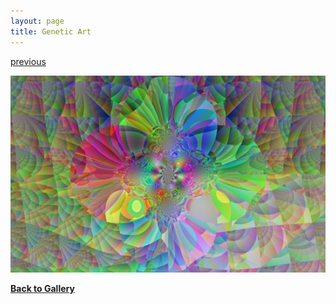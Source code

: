 ```yaml
---
layout: page
title: Genetic Art
---
```


[previous](page5-1018-full.html)

![](page5-1019-full.jpg)	

[**Back to Gallery**](../index.html)
